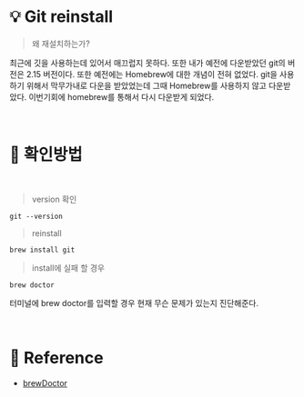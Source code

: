 # 💡 Git reinstall

> 왜 재설치하는가?

최근에 깃을 사용하는데 있어서 매끄럽지 못하다. 또한 내가 예전에 다운받았던 git의 버전은 2.15 버전이다. 또한 예전에는 Homebrew에 대한 개념이 전혀 없었다. git을 사용하기 위해서 막무가내로 다운을 받았었는데 그때 Homebrew를 사용하지 않고 다운받았다. 이번기회에 homebrew를 통해서 다시 다운받게 되었다.

<br/>

# 🚀 확인방법

<br/>

> version 확인

```
git --version
```

> reinstall

```
brew install git
```

> install에 실패 할 경우

```
brew doctor
```

터미널에 brew doctor를 입력할 경우 현재 무슨 문제가 있는지 진단해준다.

<br/>

# 🔗 Reference
- [brewDoctor](https://worldseawater.tistory.com/87)
